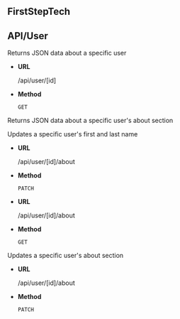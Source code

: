 ## FirstStepTech

## API/User

Returns JSON data about a specific user
<br>

- **URL**

  /api/user/[id]

* **Method**

  `GET`

Returns JSON data about a specific user's about section
<br>

Updates a specific user's first and last name
<br>

- **URL**

  /api/user/[id]/about

* **Method**

  `PATCH`

- **URL**

  /api/user/[id]/about

* **Method**

  `GET`

Updates a specific user's about section
<br>

- **URL**

  /api/user/[id]/about

* **Method**

  `PATCH`
